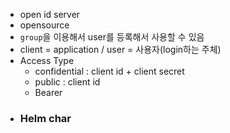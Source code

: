 - open id server
- opensource
- `group`을 이용해서 user를 등록해서 사용할 수 있음
- client = application / user = 사용자(login하는 주체)
- Access Type
	- confidential : client id + client secret
	- public : client id
	- Bearer
- ### Helm char
